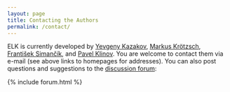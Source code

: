 ```yaml
---
layout: page
title: Contacting the Authors
permalink: /contact/
---
```


ELK is currently developed by [Yevgeny Kazakov](http://www.uni-ulm.de/en/in/ki/staff/dr-yevgeny-kazakov.html), [Markus Krötzsch](http://korrekt.org/), [František Simančík](http://www.cs.ox.ac.uk/isg/people/frantisek.simancik/), and [Pavel Klinov](https://sites.google.com/site/pavelklinov/). You are welcome to contact them via e-mail (see above links to homepages for addresses). You can also post questions and suggestions to the [discussion forum](https://groups.google.com/forum/#!forum/elk-reasoner-discussion):

{% include forum.html %}
